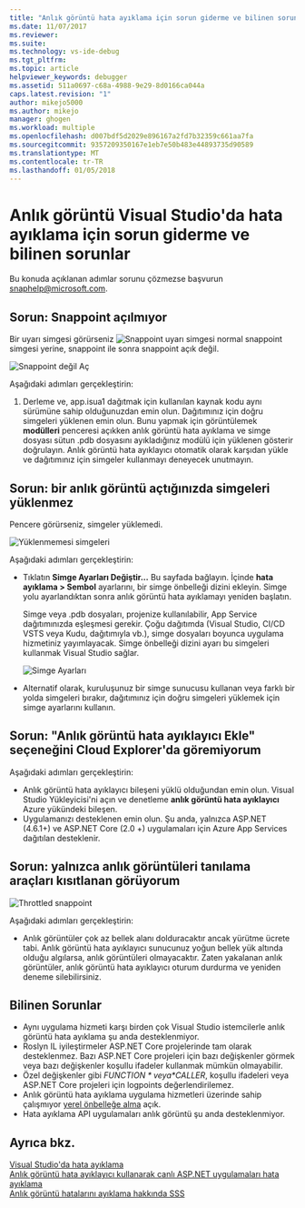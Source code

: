 ```yaml
---
title: "Anlık görüntü hata ayıklama için sorun giderme ve bilinen sorunlar | Microsoft Docs"
ms.date: 11/07/2017
ms.reviewer: 
ms.suite: 
ms.technology: vs-ide-debug
ms.tgt_pltfrm: 
ms.topic: article
helpviewer_keywords: debugger
ms.assetid: 511a0697-c68a-4988-9e29-8d0166ca044a
caps.latest.revision: "1"
author: mikejo5000
ms.author: mikejo
manager: ghogen
ms.workload: multiple
ms.openlocfilehash: d007bdf5d2029e896167a2fd7b32359c661aa7fa
ms.sourcegitcommit: 9357209350167e1eb7e50b483e44893735d90589
ms.translationtype: MT
ms.contentlocale: tr-TR
ms.lasthandoff: 01/05/2018
---
```

# <a name="troubleshooting-and-known-issues-for-snapshot-debugging-in-visual-studio"></a>Anlık görüntü Visual Studio'da hata ayıklama için sorun giderme ve bilinen sorunlar

Bu konuda açıklanan adımlar sorunu çözmezse başvurun snaphelp@microsoft.com.

## <a name="issue-snappoint-does-not-turn-on"></a>Sorun: Snappoint açılmıyor

Bir uyarı simgesi görürseniz ![Snappoint uyarı simgesi](../debugger/media/snapshot-troubleshooting-snappoint-warning-icon.png "Snappoint uyarı simgesi") normal snappoint simgesi yerine, snappoint ile sonra snappoint açık değil.

![Snappoint değil Aç](../debugger/media/snapshot-troubleshooting-dont-turn-on.png "Snappoint değil Aç")

Aşağıdaki adımları gerçekleştirin:

1. Derleme ve, app.isua1 dağıtmak için kullanılan kaynak kodu aynı sürümüne sahip olduğunuzdan emin olun. Dağıtımınız için doğru simgeleri yüklenen emin olun. Bunu yapmak için görüntülemek **modülleri** penceresi açıkken anlık görüntü hata ayıklama ve simge dosyası sütun .pdb dosyasını ayıkladığınız modülü için yüklenen gösterir doğrulayın. Anlık görüntü hata ayıklayıcı otomatik olarak karşıdan yükle ve dağıtımınız için simgeler kullanmayı deneyecek unutmayın.

## <a name="issue-symbols-do-not-load-when-i-open-a-snapshot"></a>Sorun: bir anlık görüntü açtığınızda simgeleri yüklenmez

Pencere görürseniz, simgeler yüklemedi.

![Yüklenmemesi simgeleri](../debugger/media/snapshot-troubleshooting-symbols-wont-load.png "yüklenmemesi semboller")

Aşağıdaki adımları gerçekleştirin:

- Tıklatın **Simge Ayarları Değiştir...** Bu sayfada bağlayın. İçinde **hata ayıklama > Sembol** ayarlarını, bir simge önbelleği dizini ekleyin. Simge yolu ayarlandıktan sonra anlık görüntü hata ayıklamayı yeniden başlatın.

   Simge veya .pdb dosyaları, projenize kullanılabilir, App Service dağıtımınızda eşleşmesi gerekir. Çoğu dağıtımda (Visual Studio, CI/CD VSTS veya Kudu, dağıtımıyla vb.), simge dosyaları boyunca uygulama hizmetiniz yayımlayacak. Simge önbelleği dizini ayarı bu simgeleri kullanmak Visual Studio sağlar.

   ![Simge Ayarları](../debugger/media/snapshot-troubleshooting-symbol-settings.png "simge ayarları")

- Alternatif olarak, kuruluşunuz bir simge sunucusu kullanan veya farklı bir yolda simgeleri bırakır, dağıtımınız için doğru simgeleri yüklemek için simge ayarlarını kullanın.

## <a name="issue-i-cannot-see-the-attach-snapshot-debugger-option-in-the-cloud-explorer"></a>Sorun: "Anlık görüntü hata ayıklayıcı Ekle" seçeneğini Cloud Explorer'da göremiyorum

Aşağıdaki adımları gerçekleştirin:

- Anlık görüntü hata ayıklayıcı bileşeni yüklü olduğundan emin olun. Visual Studio Yükleyicisi'ni açın ve denetleme **anlık görüntü hata ayıklayıcı** Azure yükündeki bileşen.
- Uygulamanızı desteklenen emin olun. Şu anda, yalnızca ASP.NET (4.6.1+) ve ASP.NET Core (2.0 +) uygulamaları için Azure App Services dağıtılan desteklenir.

## <a name="issue-i-only-see-throttled-snapshots-in-the-diagnostic-tools"></a>Sorun: yalnızca anlık görüntüleri tanılama araçları kısıtlanan görüyorum

![Throttled snappoint](../debugger/media/snapshot-troubleshooting-throttled-snapshots.png "snappoint kısıtlanan")

Aşağıdaki adımları gerçekleştirin:

- Anlık görüntüler çok az bellek alanı dolduracaktır ancak yürütme ücrete tabi. Anlık görüntü hata ayıklayıcı sunucunuz yoğun bellek yük altında olduğu algılarsa, anlık görüntüleri olmayacaktır. Zaten yakalanan anlık görüntüler, anlık görüntü hata ayıklayıcı oturum durdurma ve yeniden deneme silebilirsiniz.

## <a name="known-issues"></a>Bilinen Sorunlar

- Aynı uygulama hizmeti karşı birden çok Visual Studio istemcilerle anlık görüntü hata ayıklama şu anda desteklenmiyor.
- Roslyn IL iyileştirmeler ASP.NET Core projelerinde tam olarak desteklenmez. Bazı ASP.NET Core projeleri için bazı değişkenler görmek veya bazı değişkenler koşullu ifadeler kullanmak mümkün olmayabilir. 
- Özel değişkenler gibi *$FUNCTION* veya *$CALLER*, koşullu ifadeleri veya ASP.NET Core projeleri için logpoints değerlendirilemez.
- Anlık görüntü hata ayıklama uygulama hizmetleri üzerinde sahip çalışmıyor [yerel önbelleğe alma](/azure/app-service/app-service-local-cache) açık.
- Hata ayıklama API uygulamaları anlık görüntü şu anda desteklenmiyor.

## <a name="see-also"></a>Ayrıca bkz.

[Visual Studio'da hata ayıklama](../debugger/index.md)  
[Anlık görüntü hata ayıklayıcı kullanarak canlı ASP.NET uygulamaları hata ayıklama](../debugger/debug-live-azure-applications.md)  
[Anlık görüntü hatalarını ayıklama hakkında SSS](../debugger/debug-live-azure-apps-faq.md)  

